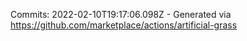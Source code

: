 Commits: 2022-02-10T19:17:06.098Z - Generated via https://github.com/marketplace/actions/artificial-grass
<br>
